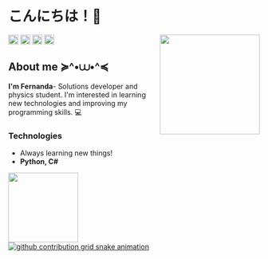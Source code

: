 <!-- Main Title -->
# こんにちは！🍄

<!-- Girl dancing GIF -->
<div>
  <a href="https://github.com/fernanda3lias">
  <img align='right' src='https://media.tenor.com/moaQHad4VcMAAAAi/ram-dance.gif' width='200px'>
</div> 

<!-- Social media links -->
<div>
  <a href = "https://discord.gg/pAhsE5xz"><img height=20px; loading="lazy" src="https://img.shields.io/badge/-Discord-9146FF?style=for-the-badge&logo=discord&logoColor=white" target="_blank"></a> 
  <a href = "https://github.com/fernanda3lias"><img height=20px; loading="lazy" src="https://img.shields.io/badge/-GitHub-FF00CD?style=for-the-badge&logo=github&logoColor=white" target="_blank"></a>  
  <a href = "mailto:fernanda.eliasct@gmail.com"><img height=20px; loading="lazy" src="https://img.shields.io/badge/Gmail-D14836?style=for-the-badge&logo=gmail&logoColor=white" target="_blank"></a>
  <a href="https://www.linkedin.com/in/fernanda3lias/" target="_blank"><img height=20px; loading="lazy" src="https://img.shields.io/badge/-LinkedIn-00AEFF?style=for-the-badge&logo=linkedin&logoColor=white"     target="_blank"></a>   
</div>

<!-- About me-->
<div>
  <h2>About me ≽^•⩊•^≼</h2>
  <b>I'm Fernanda</b>- Solutions developer and physics student. I'm interested in learning new technologies and improving my programming skills. 💻
</div>

<!-- Technologies -->
<div>
  <h3>Technologies</h3>
  <ul>
    <li>Always learning new things!</li>
    <li><b>Python, C#</b></li>
  </ul>
</div>

<!-- Language status -->
<div>
  <a href="https://github.com/fernanda3lias">
  <img loading="lazy" height="140em" src="https://github-readme-stats.vercel.app/api/top-langs/?username=fernanda3lias&layout=compact&langs_count=7&theme=dracula"/>
</div>

<!-- Snake -->
<div>
  <picture>
    <source
      media="(prefers-color-scheme: dark)"
      srcset="https://github.com/fernanda3lias/fernanda3lias/blob/output/github-contribution-grid-snake-dark.svg"
    />
    <source
      media="(prefers-color-scheme: light)"
      srcset="https://github.com/seu-usuário-aqui/seu-usuário-aqui/blob/output/github-contribution-grid-snake.svg"
    />
    <img
      alt="github contribution grid snake animation"
      src="https://github.com/seu-usuário-aqui/seu-usuário-aqui/blob/output/github-contribution-grid-snake.svg"
    />
  </picture>
</div>
